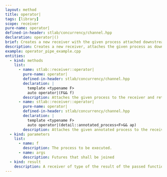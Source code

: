 ```yaml
---
layout: method
title: operator|
tags: [library]
scope: receiver
pure-name: operator|
defined-in-header: stlab/concurrency/channel.hpp 
declaration: operator|()
brief: Creates a new receiver with the given process attached downstream.
description: Creates a new receiver, attaches the given process as downstream to it and returns this new receiver. The new receiver inherits the executor from its upstream receiver if not an alternative executor is attached. In case that `T` of `receiver<T>` is a move only type, repeated calls of this operator overwrite the previous attached downstream channel.
example: operator_pipe_example.cpp
entities:
  - kind: methods
    list:
      - name: stlab::receiver::operator|
        pure-name: operator|
        defined-in-header: stlab/concurrency/channel.hpp 
        declaration: |
          template <typename F> 
          auto operator|(F&& f)
        description: Attaches the given process to the receiver and returns a new receiver. It can either be a function object with a single parameter or a process that has an `await()` and a `yield()` method.
      - name: stlab::receiver::operator|
        pure-name: operator|
        defined-in-header: stlab/concurrency/channel.hpp 
        declaration: |
          template <typename F>
          auto operator|(detail::annotated_process<F>&& ap)
        description: Attaches the given annotated process to the receiver and returns a new receiver. It can either be a function object with a single parameter or a process that follows this signatur. An `annotated_process` should not be explicitly instantiated but it gets implicitly created as soon as one combines a function object with an `operator&` and an `executor` or a `buffer_size` or both.
  - kind: parameters
    list:
      - name: f
        description: The process to be executed.
      - name: args
        description: Futures that shall be joined
  - kind: result
    description: A receiver of type of the result of the passed function object
---
```

